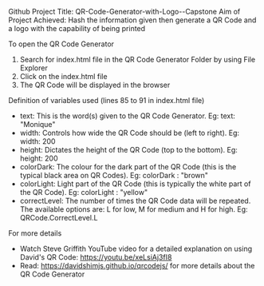 Github Project Title: QR-Code-Generator-with-Logo--Capstone
Aim of Project Achieved: Hash the information given then generate a QR Code and a logo with the capability of being printed

To open the QR Code Generator
1) Search for index.html file in the QR Code Generator Folder by using File Explorer
2) Click on the index.html file
3) The QR Code will be displayed in the browser

Definition of variables used (lines 85 to 91 in index.html file)
- text: This is the word(s) given to the QR Code Generator. Eg: text: "Monique"
- width: Controls how wide the QR Code should be (left to right). Eg: width: 200 
- height: Dictates the height of the QR Code (top to the bottom). Eg: height: 200
- colorDark: The colour for the dark part of the QR Code (this is the typical black area on QR Codes). Eg: colorDark : "brown"
- colorLight: Light part of the QR Code (this is typically the white part of the QR Code). Eg: colorLight : "yellow"
- correctLevel: The number of times the QR Code data will be repeated. The available options are: L for low, M for medium and H for high. Eg: QRCode.CorrectLevel.L        

For more details
- Watch Steve Griffith YouTube video for a detailed explanation on using David's QR Code: https://youtu.be/xeLsiAj3fI8 
- Read: https://davidshimjs.github.io/qrcodejs/ for more details about the QR Code Generator

